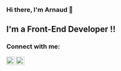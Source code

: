 ### Hi there, I'm Arnaud 👋
## I'm a Front-End Developer !!

### Connect with me:


[<img align="left" alt="arnaudmorvan | Twitter" width="22px" src="https://cdn.worldvectorlogo.com/logos/twitter-3.svg" />][twitter]
[<img align="left" alt="arnaudmorvan | LinkedIn" width="22px" src="https://cdn.worldvectorlogo.com/logos/linkedin-icon-2.svg" />][linkedin]
<!--
**arnaud-morvan-dev/arnaud-morvan-dev** is a ✨ _special_ ✨ repository because its `README.md` (this file) appears on your GitHub profile.

Here are some ideas to get you started:

- 🔭 I’m currently working on ...
- 🌱 I’m currently learning ...
- 👯 I’m looking to collaborate on ...
- 🤔 I’m looking for help with ...
- 💬 Ask me about ...
- 📫 How to reach me: ...
- 😄 Pronouns: ...
- ⚡ Fun fact: ...
-->

[twitter]: https://twitter.com/ArnaudMPhoto
[linkedin]: https://www.linkedin.com/in/arnaud-morvan/
